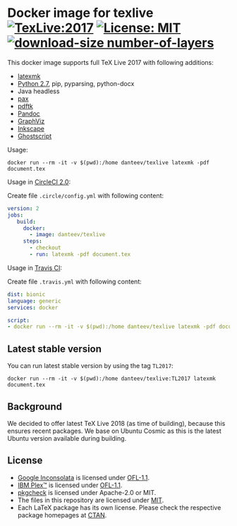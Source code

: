 # Docker image for texlive [![TexLive:2017](https://img.shields.io/badge/TeX%20Live-2017-blue.svg)](https://www.tug.org/texlive/acquire.html) [![License: MIT](https://img.shields.io/badge/License-MIT-yellow.svg)](https://opensource.org/licenses/MIT) [![download-size number-of-layers](https://images.microbadger.com/badges/image/danteev/texlive.svg)](https://microbadger.com/images/danteev/texlive)

This docker image supports full TeX Live 2017 with following additions:

- [latexmk](https://www.ctan.org/pkg/latexmk/)
- [Python 2.7](https://pythonclock.org/), pip, pyparsing, python-docx
- Java headless
- [pax](http://ctan.org/pkg/pax)
- [pdftk](https://www.pdflabs.com/tools/pdftk-the-pdf-toolkit/)
- [Pandoc](http://pandoc.org/)
- [GraphViz](https://www.graphviz.org/)
- [Inkscape](https://inkscape.org/)
- [Ghostscript](https://www.ghostscript.com/)

Usage:

    docker run --rm -it -v $(pwd):/home danteev/texlive latexmk -pdf document.tex

Usage in [CircleCI 2.0](https://circleci.com/docs/2.0/):

Create file `.circle/config.yml` with following content:

```yaml
version: 2
jobs:
   build:
     docker:
       - image: danteev/texlive
     steps:
       - checkout
       - run: latexmk -pdf document.tex
```

Usage in [Travis CI](https://travis-ci.org/):

Create file `.travis.yml` with following content:

```yaml
dist: bionic
language: generic
services: docker

script:
- docker run --rm -it -v $(pwd):/home danteev/texlive latexmk -pdf document.tex
```

## Latest stable version

You can run latest stable version by using the tag `TL2017`:

    docker run --rm -it -v $(pwd):/home danteev/texlive:TL2017 latexmk document.tex

## Background

We decided to offer latest TeX Live 2018 (as time of building), because this ensures recent packages.
We base on Ubuntu Cosmic as this is the latest Ubuntu version available during building.

## License

- [Google Inconsolata](https://fonts.google.com/specimen/Inconsolata) is licensed under [OFL-1.1](https://spdx.org/licenses/OFL-1.1.html).
- [IBM Plex™](https://github.com/IBM/plex/) is licensed under [OFL-1.1](https://spdx.org/licenses/OFL-1.1.html).
- [pkgcheck](https://ctan.org/pkg/pkgcheck) is licensed under Apache-2.0 or MIT.
- The files in this repository are licensed under [MIT](https://spdx.org/licenses/MIT.html).
- Each LaTeX package has its own license.
  Please check the respective package homepages at [CTAN](https://www.ctan.org/).
